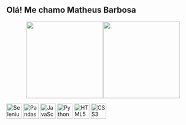 ## Olá! Me chamo Matheus Barbosa


<div style="display: flex; align-items: center; justify-content: center;">
  <a href="https://github.com/MathDevBarbosa/github-readme-stats">
    <img height="200" src="https://github-readme-stats.vercel.app/api?username=MathDevBarbosa&hide_title=true" />
  </a>
  <a href="https://github.com/MathDevBarbosa/convoychat">
    <img height="200" src="https://github-readme-stats.vercel.app/api/top-langs?username=MathDevBarbosa&layout=compact&langs_count=8&hide_title=true" />
  </a>
</div>

<img src="https://cdn.jsdelivr.net/gh/devicons/devicon/icons/selenium/selenium-original.svg" alt="Selenium" width="40" height="40"/> <img src="https://cdn.jsdelivr.net/gh/devicons/devicon/icons/pandas/pandas-original.svg" alt="Pandas" width="40" height="40"/> <img src="https://cdn.jsdelivr.net/gh/devicons/devicon/icons/javascript/javascript-original.svg" alt="JavaScript" width="40" height="40"/> <img src="https://cdn.jsdelivr.net/gh/devicons/devicon/icons/python/python-original.svg" alt="Python" width="40" height="40"/> <img src="https://cdn.jsdelivr.net/gh/devicons/devicon/icons/html5/html5-original.svg" alt="HTML5" width="40" height="40"/> <img src="https://cdn.jsdelivr.net/gh/devicons/devicon/icons/css3/css3-original.svg" alt="CSS3" width="40" height="40"/>




